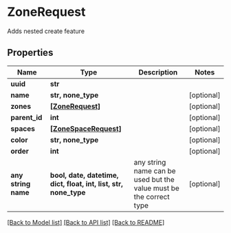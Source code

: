 # ZoneRequest

Adds nested create feature

## Properties
Name | Type | Description | Notes
------------ | ------------- | ------------- | -------------
**uuid** | **str** |  | 
**name** | **str, none_type** |  | [optional] 
**zones** | [**[ZoneRequest]**](ZoneRequest.md) |  | [optional] 
**parent_id** | **int** |  | [optional] 
**spaces** | [**[ZoneSpaceRequest]**](ZoneSpaceRequest.md) |  | [optional] 
**color** | **str, none_type** |  | [optional] 
**order** | **int** |  | [optional] 
**any string name** | **bool, date, datetime, dict, float, int, list, str, none_type** | any string name can be used but the value must be the correct type | [optional]

[[Back to Model list]](../README.md#documentation-for-models) [[Back to API list]](../README.md#documentation-for-api-endpoints) [[Back to README]](../README.md)


